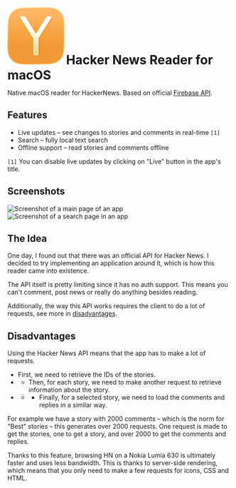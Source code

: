 <div>
  <img 
    src="Hackernews Reader/Assets.xcassets/AppIcon.appiconset/HN-macOS-Default-128x128@1x.png" 
    alt="Hackernews Reader Icon">
  <h1 style="display: inline">
    Hacker News Reader for macOS
  </h1>
</div>

Native macOS reader for HackerNews. Based on official [Firebase API](https://github.com/HackerNews/API).

## Features

- Live updates – see changes to stories and comments in real-time `[1]`
- Search – fully local text search
- Offline support – read stories and comments offline

`[1]` You can disable live updates by clicking on "Live" button in the app's title.

## Screenshots



<picture>
  <source srcset="https://github.com/user-attachments/assets/7bed4be6-8a8a-43b6-8c86-ff094188e831" media="(prefers-color-scheme: dark)" />
  <source srcset="https://github.com/user-attachments/assets/24a1d7f7-3487-40c6-b0e3-85047919d6a2" media="(prefers-color-scheme: light)" />
  <img width="1092" height="883" alt="Screenshot of a main page of an app" src="https://github.com/user-attachments/assets/7bed4be6-8a8a-43b6-8c86-ff094188e831"/>
</picture>
<picture>
  <source srcset="https://github.com/user-attachments/assets/bbc8763e-63b0-4e5d-ae76-33de4e2e9bb0" media="(prefers-color-scheme: dark)" />
  <source srcset="https://github.com/user-attachments/assets/541a7e59-8f72-44a8-81ff-1dee429400ca" media="(prefers-color-scheme: light)" />
  <img width="1092" height="883" alt="Screenshot of a search page in an app" src="https://github.com/user-attachments/assets/bbc8763e-63b0-4e5d-ae76-33de4e2e9bb0" />
</picture>

## The Idea

One day, I found out that there was an official API for Hacker News. I decided to try implementing an application around it, which is how this reader came into existence.

The API itself is pretty limiting since it has no auth support. This means you can't comment, post news or really do anything besides reading.

Additionally, the way this API works requires the client to do a lot of requests, see more in [disadvantages](#disadvantages).

## Disadvantages

Using the Hacker News API means that the app has to make a lot of requests.
- First, we need to retrieve the IDs of the stories. 
- - Then, for each story, we need to make another request to retrieve information about the story.
- - - Finally, for a selected story, we need to load the comments and replies in a similar way.

For example we have a story with 2000 comments – which is the norm for "Best" stories – this generates over 2000 requests.
One request is made to get the stories, one to get a story, and over 2000 to get the comments and replies.

Thanks to this feature, browsing HN on a Nokia Lumia 630 is ultimately faster and uses less bandwidth.
This is thanks to server-side rendering, which means that you only need to make a few requests for icons, CSS and HTML.
